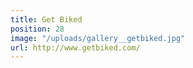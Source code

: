 ```yaml
---
title: Get Biked
position: 28
image: "/uploads/gallery__getbiked.jpg"
url: http://www.getbiked.com/
---
```


